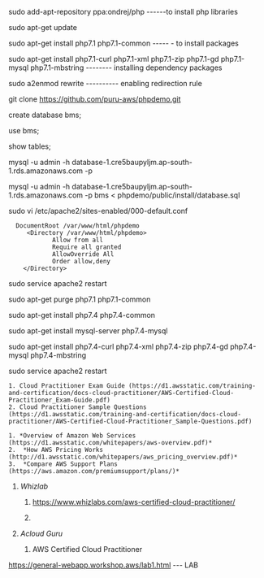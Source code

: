 sudo add-apt-repository ppa:ondrej/php     ------to install php libraries
 
sudo apt-get update     

sudo apt-get install php7.1 php7.1-common     ----- - to install packages

sudo apt-get install php7.1-curl php7.1-xml php7.1-zip php7.1-gd php7.1-mysql php7.1-mbstring         --------  installing dependency packages


sudo a2enmod rewrite   ---------- enabling redirection rule

git clone https://github.com/puru-aws/phpdemo.git


create database bms;

use bms;

show tables;

mysql -u admin -h database-1.cre5baupyljm.ap-south-1.rds.amazonaws.com -p


mysql -u admin -h database-1.cre5baupyljm.ap-south-1.rds.amazonaws.com -p bms < phpdemo/public/install/database.sql

sudo vi /etc/apache2/sites-enabled/000-default.conf

      DocumentRoot /var/www/html/phpdemo
         <Directory /var/www/html/phpdemo>
                Allow from all
                Require all granted
                AllowOverride All
                Order allow,deny
        </Directory>

sudo service apache2 restart



sudo apt-get purge php7.1 php7.1-common

sudo apt-get install php7.4 php7.4-common

sudo apt-get install mysql-server php7.4-mysql

sudo apt-get install php7.4-curl php7.4-xml php7.4-zip php7.4-gd php7.4-mysql php7.4-mbstring

sudo service apache2 restart


    1. Cloud Practitioner Exam Guide (https://d1.awsstatic.com/training-and-certification/docs-cloud-practitioner/AWS-Certified-Cloud-Practitioner_Exam-Guide.pdf)
    2. Cloud Practitioner Sample Questions (https://d1.awsstatic.com/training-and-certification/docs-cloud-practitioner/AWS-Certified-Cloud-Practitioner_Sample-Questions.pdf)

    1. *Overview of Amazon Web Services (https://d1.awsstatic.com/whitepapers/aws-overview.pdf)*
    2.  *How AWS Pricing Works (http://d1.awsstatic.com/whitepapers/aws_pricing_overview.pdf)*
    3.  *Compare AWS Support Plans (https://aws.amazon.com/premiumsupport/plans/)*

1. *Whizlab*
    1. https://www.whizlabs.com/aws-certified-cloud-practitioner/

    1. 


1. *Acloud Guru*
    1. AWS Certified Cloud Practitioner





https://general-webapp.workshop.aws/lab1.html --- LAB 
